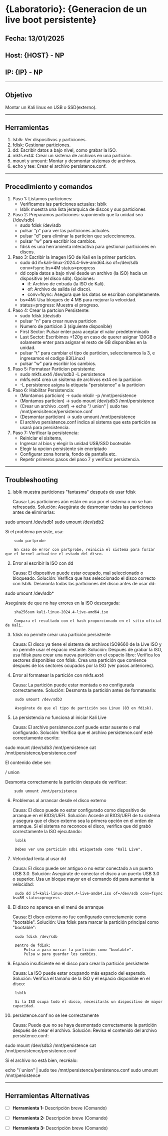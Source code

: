 # {Laboratorio}: {Generacion de un live boot persistente}

## Fecha: 13/01/2025
## Host: {HOST} - NP
## IP: {IP} - NP

---

## Objetivo
Montar un Kali linux en USB o SSD(externo).

---

## Herramientas
1. lsblk: Ver dispositivos y particiones.
2. fdisk: Gestionar particiones.
3. dd: Escribir datos a bajo nivel, como grabar la ISO.
4. mkfs.ext4: Crear un sistema de archivos en una partición.
5. mount y umount: Montar y desmontar sistemas de archivos.
6. echo y tee: Crear el archivo persistence.conf.

---

## Procedimiento y comandos
1. Paso 1: Listamos particiones:
	* Verificamos las particiones actuales: lsblk
	- lsblk muestra una lista jerarquica de discos y sus particiones 
2. Paso 2: Preparamos particiones: suponiendo que la unidad sea {/dev/sdb} 
	* sudo fdisk /dev/sdb
	* pulsar "p" para ver las particiones actuales.
	* pulsar "d" para eliminar la particion que seleccionemos.
	* pulsar "w" para escribir los cambios.
	- fdisk es una herramienta interactiva para gestionar particiones en discos.
3. Paso 3: Escribir la imagen ISO de Kali en la primer particion.
	* sudo dd if=kali-linux-2024.4-live-amd64.iso of=/dev/sdb conv=fsync bs=4M status=progress
	- dd copia datos a bajo nivel desde un archivo (la ISO) hacia un dispositivo (el disco sdb).
Opciones:
        * if: Archivo de entrada (la ISO de Kali).
        * of: Archivo de salida (el disco).
    	* conv=fsync: Asegura que los datos se escriban completamente.
	* bs=4M: Usa bloques de 4 MB para mejorar la velocidad.
	* status=progress: Muestra el progreso.
4. Paso 4: Crear la partcion Persistente:
	* sudo fdisk /dev/sdb
	* pulsar "n" para crear nueva particion
	* Numero de particion 3 (siguiente disponible)
	* First Sector: Pulsar enter para aceptar el valor predeterminado
	* Last Sectot: Escribimos +120g en caso de querer asignar 120GB o solamente enter para asignar el resto de GB disponibles en la unidad.
	* pulsar "t"  para cambiar el tipo de particion, seleccionamos la 3, e ingresamos el codigo 83(Linux)
	* pulsar "w" para escribir los cambios.
5. Paso 5: Formatear Particion persistente:
	* sudo mkfs.ext4 /dev/sdb3 -L persistence
	- mkfs.ext4 crea un sisitema de archivos ext4 en la particion
	- -L persistence asigna la etiqueta "persistence" a la particion
6. Paso 6: Habilitar Persistencia:
	* (Montamos particion) -> sudo mkdir -p /mnt/persistence
	* (Montamos particion) -> sudo mount /dev/sdb3 /mnt/persistence
	* (Crear un archivo .conf) -> echo "/ union" | sudo tee /mnt/persisitence/persistence.conf
	* (Desmontar particion) -> sudo umount /mnt/persistence
	- El archivo persistence.conf indica al sistema que esta partición se usará para persistencia.
7. Paso 7: Verificar la persistencia:
	* Reiniciar el sisitema, 
	* Ingresar al bios y elegir la unidad USB/SSD booteable
	* Elegir la opcion persistente sin encriptado
	* Configurar zona horaria, fondo de pantalla etc.
	* Repetir primeros pasos del paso 7 y verificar persistencia.
---

## Troubleshooting

1. lsblk muestra particiones "fantasma" después de usar fdisk

    Causa: Las particiones aún están en uso por el sistema o no se han refrescado.
    Solución:
        Asegúrate de desmontar todas las particiones antes de eliminarlas:

sudo umount /dev/sdb1
sudo umount /dev/sdb2

Si el problema persiste, usa:

        sudo partprobe

        En caso de error con partprobe, reinicia el sistema para forzar que el kernel actualice el estado del disco.

2. Error al escribir la ISO con dd

    Causa: El dispositivo puede estar ocupado, mal seleccionado o bloqueado.
    Solución:
        Verifica que has seleccionado el disco correcto con lsblk.
        Desmonta todas las particiones del disco antes de usar dd:

sudo umount /dev/sdb*

Asegúrate de que no hay errores en la ISO descargada:

        sha256sum kali-linux-2024.4-live-amd64.iso

        Compara el resultado con el hash proporcionado en el sitio oficial de Kali.

3. fdisk no permite crear una partición persistente

    Causa: El disco ya tiene el sistema de archivos ISO9660 de la Live ISO y no permite usar el espacio restante.
    Solución:
        Después de grabar la ISO, usa fdisk para crear una nueva partición en el espacio libre:
            Verifica los sectores disponibles con fdisk.
            Crea una partición que comience después de los sectores ocupados por la ISO (ver pasos anteriores).

4. Error al formatear la partición con mkfs.ext4

    Causa: La partición puede estar montada o no configurada correctamente.
    Solución:
        Desmonta la partición antes de formatearla:

        sudo umount /dev/sdb3

        Asegúrate de que el tipo de partición sea Linux (83 en fdisk).

5. La persistencia no funciona al iniciar Kali Live

    Causa: El archivo persistence.conf puede estar ausente o mal configurado.
    Solución:
        Verifica que el archivo persistence.conf esté correctamente escrito:

sudo mount /dev/sdb3 /mnt/persistence
cat /mnt/persistence/persistence.conf

El contenido debe ser:

/ union

Desmonta correctamente la partición después de verificar:

        sudo umount /mnt/persistence

6. Problemas al arrancar desde el disco externo

    Causa: El disco puede no estar configurado como dispositivo de arranque en el BIOS/UEFI.
    Solución:
        Accede al BIOS/UEFI de tu sistema y asegura que el disco externo sea la primera opción en el orden de arranque.
        Si el sistema no reconoce el disco, verifica que dd grabó correctamente la ISO ejecutando:

        lsblk

        Debes ver una partición sdb1 etiquetada como "Kali Live".

7. Velocidad lenta al usar dd

    Causa: El disco puede ser antiguo o no estar conectado a un puerto USB 3.0.
    Solución:
        Asegúrate de conectar el disco a un puerto USB 3.0 o superior.
        Usa un bloque mayor en el comando dd para aumentar la velocidad:

        sudo dd if=kali-linux-2024.4-live-amd64.iso of=/dev/sdb conv=fsync bs=8M status=progress

8. El disco no aparece en el menú de arranque

    Causa: El disco externo no fue configurado correctamente como "bootable".
    Solución:
        Usa fdisk para marcar la partición principal como "bootable":

        sudo fdisk /dev/sdb

        Dentro de fdisk:
            Pulsa a para marcar la partición como "bootable".
            Pulsa w para guardar los cambios.

9. Espacio insuficiente en el disco para crear la partición persistente

    Causa: La ISO puede estar ocupando más espacio del esperado.
    Solución:
        Verifica el tamaño de la ISO y el espacio disponible en el disco:

        lsblk

        Si la ISO ocupa todo el disco, necesitarás un dispositivo de mayor capacidad.

10. persistence.conf no se lee correctamente

    Causa: Puede que no se haya desmontado correctamente la partición después de crear el archivo.
    Solución:
        Revisa el contenido del archivo persistence.conf:

sudo mount /dev/sdb3 /mnt/persistence
cat /mnt/persistence/persistence.conf

Si el archivo no está bien, recréalo:

echo "/ union" | sudo tee /mnt/persistence/persistence.conf
sudo umount /mnt/persistence 

---

## Herramientas Alternativas
- [ ] **Herramienta 1:** Descripción breve (Comando)
- [ ] **Herramienta 2:** Descripción breve (Comando)
- [ ] **Herramienta 3:** Descripción breve (Comando)

